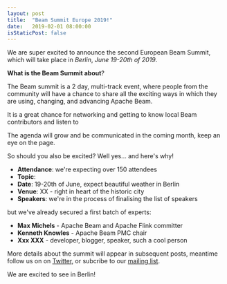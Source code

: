 ```yaml
---
layout: post
title:  "Beam Summit Europe 2019!"
date:   2019-02-01 08:00:00
isStaticPost: false
---
```


We are super excited to announce the second European Beam Summit, which will take place in _Berlin_, _June 19-20th of 2019_.

**What is the Beam Summit about**?

The Beam summit is a 2 day, multi-track event, where people from the community will have a chance to share all the exciting ways in which they are using, changing, and advancing Apache Beam.

It is a great chance for networking and getting to know local Beam contributors and listen to

The agenda will grow and be communicated in the coming month, keep an eye on the page.

So should you also be excited? Well yes... and here's why!

* **Attendance**: we're expecting over 150 attendees
* **Topic**: 
* **Date**: 19-20th of June, expect beautiful weather in Berlin
* **Venue**: XX - right in heart of the historic city
* **Speakers**: we're in the process of finalising the list of speakers

but we've already secured a first batch of experts:

* **Max Michels** - Apache Beam and Apache Flink committer<br>
* **Kenneth Knowles** - Apache Beam PMC chair<br>
* **Xxx XXX** - developer, blogger, speaker, such a cool person <br>



More details about the summit will appear in subsequent posts, meantime follow us on on [Twitter](https://twitter.com/ApacheBeam), or subcribe to our [mailing list](dev-subscribe@beam.apache.org).

We are excited to see in Berlin!
